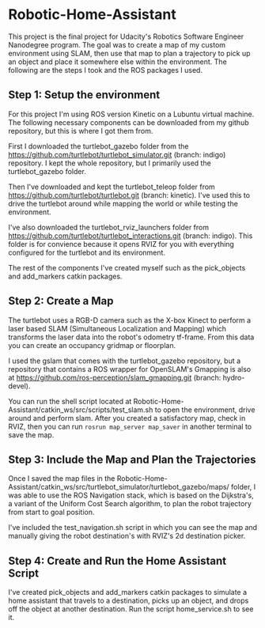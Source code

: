 # Robotic-Home-Assistant

This project is the final project for Udacity's Robotics Software Engineer Nanodegree program. The goal was to create a map of my custom environment using SLAM, then use that map to plan a trajectory to pick up an object and place it somewhere else within the environment. The following are the steps I took and the ROS packages I used.

## Step 1: Setup the environment

For this project I'm using ROS version Kinetic on a Lubuntu virtual machine. The following necessary components can be downloaded from my github repository, but this is where I got them from.

First I downloaded the turtlebot_gazebo folder from the https://github.com/turtlebot/turtlebot_simulator.git (branch: indigo) repository. I kept the whole repository, but I primarily used the turtlebot_gazebo folder.

Then I've downloaded and kept the turtlebot_teleop folder from https://github.com/turtlebot/turtlebot.git (branch: kinetic). I've used this to drive the turtlebot around while mapping the world or while testing the environment.

I've also downloaded the turtlebot_rviz_launchers folder from https://github.com/turtlebot/turtlebot_interactions.git (branch: indigo). This folder is for convience because it opens RVIZ for you with everything configured for the turtlebot and its environment. 

The rest of the components I've created myself such as the pick_objects and add_markers catkin packages.

## Step 2: Create a Map

The turtlebot uses a RGB-D camera such as the X-box Kinect to perform a laser based SLAM (Simultaneous Localization and Mapping) which transforms the laser data into the robot's odometry tf-frame. From this data you can create an occupancy gridmap or floorplan.

I used the gslam that comes with the turtlebot_gazebo repository, but a repository that contains a ROS wrapper for OpenSLAM's Gmapping is also at https://github.com/ros-perception/slam_gmapping.git (branch: hydro-devel).

You can run the shell script located at Robotic-Home-Assistant/catkin_ws/src/scripts/test_slam.sh to open the environment, drive around and perform slam. After you created a satisfactory map, check in RVIZ, then you can run `rosrun map_server map_saver` in another terminal to save the map.

## Step 3: Include the Map and Plan the Trajectories

Once I saved the map files in the Robotic-Home-Assistant/catkin_ws/src/turtlebot_simulator/turtlebot_gazebo/maps/ folder, I was able to use the ROS Navigation stack, which is based on the Dijkstra's, a variant of the Uniform Cost Search algorithm, to plan the robot trajectory from start to goal position.

I've included the test_navigation.sh script in which you can see the map and manually giving the robot destination's with RVIZ's 2d destination picker.

## Step 4: Create and Run the Home Assistant Script

I've created pick_objects and add_markers catkin packages to simulate a home assistant that travels to a destination, picks up an object, and drops off the object at another destination. Run the script home_service.sh to see it.
